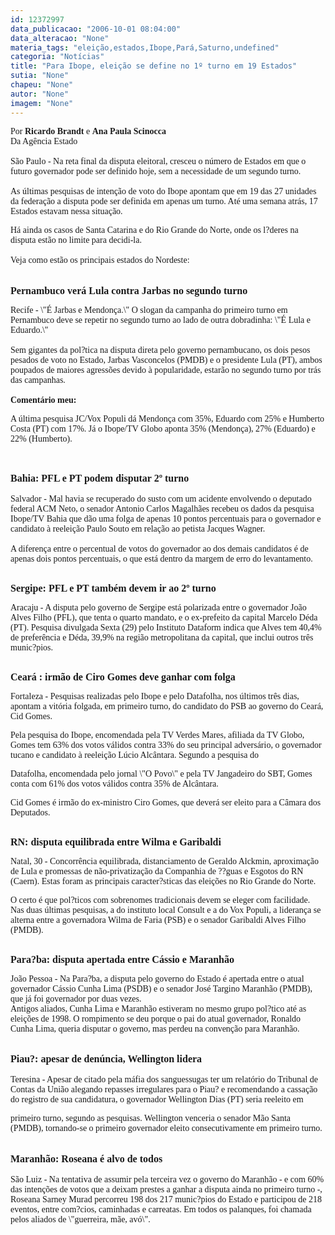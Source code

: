 ```yaml
---
id: 12372997
data_publicacao: "2006-10-01 08:04:00"
data_alteracao: "None"
materia_tags: "eleição,estados,Ibope,Pará,Saturno,undefined"
categoria: "Notícias"
title: "Para Ibope, eleição se define no 1º turno em 19 Estados"
sutia: "None"
chapeu: "None"
autor: "None"
imagem: "None"
---
```

<p><P><FONT face=Verdana>Por <STRONG>Ricardo Brandt</STRONG> e <STRONG>Ana Paula Scinocca</STRONG><BR>Da Agência Estado<BR><BR>São Paulo - Na reta final da disputa eleitoral, cresceu o número de Estados em que o futuro governador pode ser definido hoje, sem a necessidade de um segundo turno.<BR><BR>As últimas pesquisas de intenção de voto do Ibope apontam que em 19 das 27 unidades da federação a disputa pode ser definida em apenas um turno. Até uma semana atrás, 17 Estados estavam nessa situação.</FONT></P></p>
<p><P><FONT face=Verdana>Há ainda os casos de Santa Catarina e do Rio Grande do Norte, onde os l?deres na disputa estão no limite para decidi-la. <BR><BR>Veja como estão os principais estados do Nordeste:</FONT></P></p>
<p><P><FONT face=Verdana size=3><STRONG><BR>Pernambuco verá Lula contra Jarbas no segundo turno</STRONG></FONT></P></p>
<p><P><FONT face=Verdana>Recife - \"É Jarbas e Mendonça.\" O slogan da campanha do primeiro turno em Pernambuco deve se repetir no segundo turno ao lado de outra dobradinha: \"É Lula e Eduardo.\" <BR><BR>Sem gigantes da pol?tica na disputa direta pelo governo pernambucano, os dois pesos pesados de voto no Estado, Jarbas Vasconcelos (PMDB) e o presidente Lula (PT), ambos poupados de maiores agressões devido à popularidade, estarão no segundo turno por trás das campanhas.<BR><BR><STRONG>Comentário meu: </STRONG></FONT></P></p>
<p><P><FONT face=Verdana>A última pesquisa JC/Vox Populi dá Mendonça com 35%, Eduardo com 25% e Humberto Costa (PT) com 17%. Já o Ibope/TV Globo aponta 35% (Mendonça), 27% (Eduardo) e 22% (Humberto).<BR><BR><BR></FONT></P></p>
<p><P><FONT face=Verdana><STRONG><FONT size=3>Bahia: PFL e PT podem disputar 2º turno<BR></FONT></STRONG><BR>Salvador - Mal havia se recuperado do susto com um acidente envolvendo o deputado federal ACM Neto, o senador Antonio Carlos Magalhães recebeu os dados da pesquisa Ibope/TV Bahia que dão uma folga de apenas 10 pontos percentuais para o governador e candidato à reeleição Paulo Souto em relação ao petista Jacques Wagner. <BR><BR>A diferença entre o percentual de votos do governador ao dos demais candidatos é de apenas dois pontos percentuais, o que está dentro da margem de erro do levantamento.</FONT></P></p>
<p><P><FONT face=Verdana><BR><STRONG><FONT size=3>Sergipe: PFL e PT também devem ir ao 2º turno</FONT></STRONG></FONT></P></p>
<p><P><FONT face=Verdana>Aracaju - A disputa pelo governo de Sergipe está polarizada entre o governador João Alves Filho (PFL), que tenta o quarto mandato, e o ex-prefeito da capital Marcelo Déda (PT). Pesquisa divulgada Sexta (29) pelo Instituto Dataform indica que Alves tem 40,4% de preferência e Déda, 39,9% na região metropolitana da capital, que inclui outros três munic?pios.</FONT></P></p>
<p><P><FONT face=Verdana><BR><STRONG><FONT size=3>Ceará : irmão de Ciro Gomes deve ganhar com folga</FONT></STRONG></FONT></P></p>
<p><P><FONT face=Verdana>Fortaleza - Pesquisas realizadas pelo Ibope e pelo Datafolha, nos últimos três dias, apontam a vitória folgada, em primeiro turno, do candidato do PSB ao governo do Ceará, Cid Gomes.</FONT></P></p>
<p><P><FONT face=Verdana>Pela pesquisa do Ibope, encomendada pela TV Verdes Mares, afiliada da TV Globo, Gomes tem 63% dos votos válidos contra 33% do seu principal adversário, o governador tucano e candidato à reeleição Lúcio Alcântara. Segundo a pesquisa do</FONT></P></p>
<p><P><FONT face=Verdana>Datafolha, encomendada pelo jornal \"O Povo\" e pela TV Jangadeiro do SBT, Gomes conta com 61% dos votos válidos contra 35% de Alcântara. </FONT></P></p>
<p><P><FONT face=Verdana>Cid Gomes é irmão do ex-ministro Ciro Gomes, que deverá ser eleito para a Câmara dos Deputados.</FONT></P></p>
<p><P><FONT face=Verdana><BR><STRONG><FONT size=3>RN: disputa equilibrada entre Wilma e Garibaldi</FONT></STRONG></FONT></P></p>
<p><P><FONT face=Verdana>Natal, 30 - Concorrência equilibrada, distanciamento de Geraldo Alckmin, aproximação de Lula e promessas de não-privatização da Companhia de ??guas e Esgotos do RN (Caern). Estas foram as principais caracter?sticas das eleições no Rio Grande do Norte.</FONT></P></p>
<p><P><FONT face=Verdana>O certo é que pol?ticos com sobrenomes tradicionais devem se eleger com facilidade. Nas duas últimas pesquisas, a do instituto local Consult e a do Vox Populi, a liderança se alterna entre a governadora Wilma de Faria (PSB) e o senador Garibaldi Alves Filho (PMDB).</FONT></P></p>
<p><P><FONT face=Verdana><BR><STRONG><FONT size=3>Para?ba: disputa apertada entre Cássio e Maranhão</FONT></STRONG></FONT></P></p>
<p><P><FONT face=Verdana>João Pessoa - Na Para?ba, a disputa pelo governo do Estado é apertada entre o atual governador Cássio Cunha Lima (PSDB) e o senador José Targino Maranhão (PMDB), que já foi governador por duas vezes. <BR>Antigos aliados, Cunha Lima e Maranhão estiveram no mesmo grupo pol?tico até as eleições de 1998. O rompimento se deu porque o pai do atual governador, Ronaldo Cunha Lima, queria disputar o governo, mas perdeu na convenção para Maranhão. </FONT></P></p>
<p><P><BR><FONT face=Verdana><STRONG><FONT size=3>Piau?: apesar de denúncia, Wellington lidera</FONT> <BR></STRONG><BR>Teresina - Apesar de citado pela máfia dos sanguessugas ter um relatório do Tribunal de Contas da União alegando repasses irregulares para o Piau? e recomendando a cassação do registro de sua candidatura, o governador Wellington Dias (PT) seria reeleito em</p>
<p> primeiro turno, segundo as pesquisas. Wellington venceria o senador Mão Santa (PMDB), tornando-se o primeiro governador eleito consecutivamente em primeiro turno.<BR><BR><BR><STRONG><FONT size=3>Maranhão: Roseana é alvo de todos</FONT><BR></STRONG><BR>São Luiz - Na tentativa de assumir pela terceira vez o governo do Maranhão - e com 60% das intenções de votos que a deixam prestes a ganhar a disputa ainda no primeiro turno -, Roseana Sarney Murad percorreu 198 dos 217 munic?pios do Estado e participou de 218 eventos, entre com?cios, caminhadas e carreatas. Em todos os palanques, foi chamada pelos aliados de \"guerreira, mãe, avó\". </FONT></P> </p>
